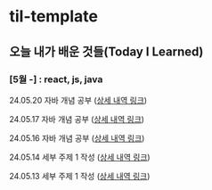 # til-template

## 오늘 내가 배운 것들(Today I Learned)

### [5월 -] : react, js, java

24.05.20 자바 개념 공부 ([상세 내역 링크](https://github.com/100-hours-a-week/robin-til/blob/main/May/2024-05-20.md))

24.05.17 자바 개념 공부 ([상세 내역 링크](https://github.com/100-hours-a-week/robin-til/blob/main/May/2024-05-17.md))

24.05.16 자바 개념 공부 ([상세 내역 링크](https://github.com/100-hours-a-week/robin-til/blob/main/May/2024-05-16.md))

24.05.14 세부 주제 1 작성 ([상세 내역 링크](https://github.com/100-hours-a-week/robin-til/blob/main/May/2024-05-14.md))

24.05.13 세부 주제 1 작성 ([상세 내역 링크](https://github.com/100-hours-a-week/robin-til/blob/main/May/2024-05-13.md))

